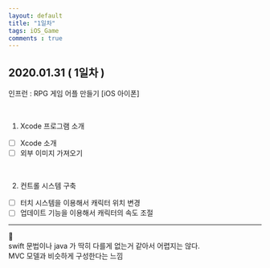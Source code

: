 ```yaml
---
layout: default
title: "1일차"
tags: iOS_Game
comments : true
---
```


## 2020.01.31 ( 1일차 )

인프런 : RPG 게임 어플 만들기 [iOS 아이폰]

<br>

1. Xcode 프로그램 소개
- [ ] Xcode 소개
- [ ] 외부 이미지 가져오기

<br>

2. 컨트롤 시스템 구축
- [ ] 터치 시스템을 이용해서 캐릭터 위치 변경
- [ ] 업데이트 기능을 이용해서 캐릭터의 속도 조절

*** 

🧐  
swift 문법이나 java 가 딱히 다를게 없는거 같아서 어렵지는 않다.  
MVC 모델과 비슷하게 구성한다는 느낌  
